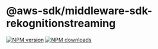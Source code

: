 # @aws-sdk/middleware-sdk-rekognitionstreaming

[![NPM version](https://img.shields.io/npm/v/@aws-sdk/middleware-sdk-rekognitionstreaming/latest.svg)](https://www.npmjs.com/package/@aws-sdk/middleware-sdk-rekognitionstreaming)
[![NPM downloads](https://img.shields.io/npm/dm/@aws-sdk/middleware-sdk-rekognitionstreaming.svg)](https://www.npmjs.com/package/@aws-sdk/middleware-sdk-rekognitionstreaming)
